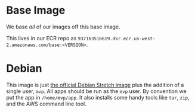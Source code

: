# Base Image

We base *all* of our images off this base image. 

This lives in our ECR repo as `937163516619.dkr.ecr.us-west-2.amazonaws.com/base:<VERSION>`.

# Debian

This image is just [the official Debian Stretch image](https://hub.docker.com/_/debian/) plus the addition of a single
user, `mvp`. All apps should be run as the `mvp` user. By convention we put the app in `/home/mvp/app`. It also installs
some handy tools like `tar`, `zip`, and the AWS command line tool.
